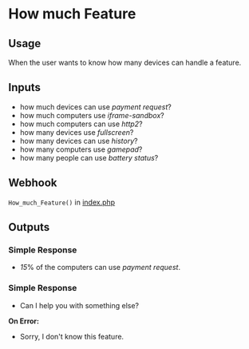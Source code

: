 # How much Feature
## Usage
When the user wants to know how many devices can handle a feature.
## Inputs
* how much devices can use _payment request_?
* how much computers use _iframe-sandbox_?
* how much computers can use _http2_?
* how many devices use _fullscreen_?
* how many devices can use _history_?
* how many computers use _gamepad_?
* how many people can use _battery status_?
## Webhook
`How_much_Feature()` in [index.php](../index.php)
## Outputs
### Simple Response
* _15_% of the computers can use _payment request_.
### Simple Response
* Can I help you with something else?


**On Error:**

* Sorry, I don't know this feature.